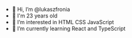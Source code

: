 - 👋 Hi, I’m @lukaszfronia
- 🍰 I'm 23 years old
- 👀 I’m interested in HTML CSS JavaScript
- 🌱 I’m currently learning React and TypeScript


<!---
lukaszfronia/lukaszfronia is a ✨ special ✨ repository because its `README.md` (this file) appears on your GitHub profile.
You can click the Preview link to take a look at your changes.
--->
